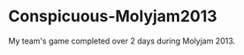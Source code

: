 Conspicuous-Molyjam2013
=======================

My team's game completed over 2 days during Molyjam 2013.

